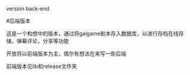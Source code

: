 version back-end

#后端版本

这是一个构想中的版本，通过将galgame剧本存入数据库，以进行存档在线存储，弹幕评论，分享等功能

开放将以前端版本为主，偶尔有想法在来写一些后端

前端版本见lib和release文件夹